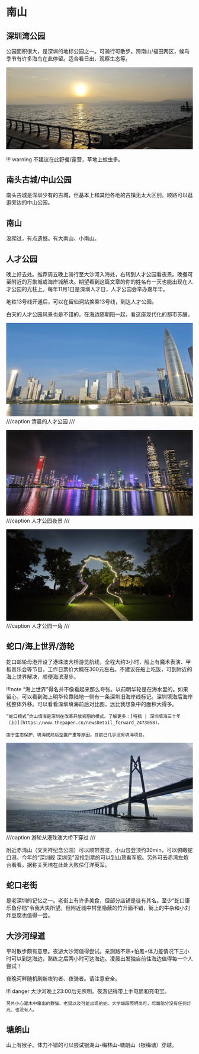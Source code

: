 
# 南山

## 深圳湾公园

公园面积很大，是深圳的地标公园之一。可骑行可散步。跨南山/福田两区，候鸟季节有许多海鸟在此停留。适合看日出、观察生态等。

![深圳湾日出](images/深圳湾日出.jpg)

!!! warning
    不建议在此野餐/露营，草地上蚊虫多。

## 南头古城/中山公园

南头古城是深圳少有的古城，但基本上和其他各地的古镇无太大区别。顺路可以逛逛旁边的中山公园。

## 南山

没爬过，有点遗憾。有大南山、小南山。

## 人才公园

晚上好去处。推荐周五晚上骑行至大沙河入海处，右转到人才公园看夜景。晚餐可至附近的万象城或海岸城解决。期望看到这篇文章的你的姓名有一天也能出现在人才公园的光柱上。每年11月1日是深圳人才日，人才公园会举办嘉年华。

地铁13号线开通后，可以在留仙洞站换乘13号线，到达人才公园。

白天的人才公园风景也是不错的。在海边随朝阳一起，看这座现代化的都市苏醒。

![清晨的人才公园](images/白天人才公园.jpg)
///caption
清晨的人才公园
///

![人才公园夜景](images/人才公园夜景.jpg)
///caption
人才公园夜景
///

![人才公园一角](images/人才公园一角.jpg)
///caption
人才公园一角
///
## 蛇口/海上世界/游轮

蛇口邮轮母港开设了港珠澳大桥游览航线，全程大约3小时，船上有魔术表演、甲板音乐会等节目，工作日票价大概在300元左右。不建议在船上吃饭，可到附近的海上世界解决，顺便海滨漫步。

!!!note
    “海上世界”得名并不像看起来那么夸张。以前明华轮是在海水里的。如果留心，可以看到海上明华轮靠陆地一侧有一条深圳旧海岸线标记。深圳填海后海岸线整体外移。可以看看深圳填海前后对比图，远比我想象中的面积大得多。

    “蛇口模式”炸山填海是深圳在改革开放初期的模式。了解更多：[特稿 | 深圳填海三十年（上）](https://www.thepaper.cn/newsDetail_forward_2473058)。

    由于生态保护、填海成陆后空置严重等原因。目前已几乎没有填海项目。

![alt text](images/港珠澳大桥.jpg)
///caption
游轮从港珠澳大桥下穿过
///

附近赤湾山（文天祥纪念公园）可以顺带游览，小山包登顶约30min，可以俯瞰蛇口港。今年的“深圳舰 深圳见”没抢到票的可以到山顶看军舰。另外可去赤湾左炮台看看，据称关天培在此处大败伶仃洋英军。

## 蛇口老街

是老深圳的记忆之一。老街上有许多美食，但部分店铺是徒有其名。至少“蛇口康乐鱼仔档”令我大失所望。但附近城中村里隐蔽的竹升面不错，街上的牛杂和小刘炸豆腐也值得一尝。

## 大沙河绿道

平时散步颇有意思。夜游大沙河值得尝试。亲测路不熟+怕黑+体力差情况下三小时可以到达海边，熟练之后两小时可达海边。凌晨出发独自前往海边值得每一个人尝试！

夜晚河畔随机刷新夜钓者、夜骑者。请注意安全。

!!! danger
    大沙河晚上23:00后无照明。夜游记得带上手电筒和充电宝。
    
    另外小心灌木中窜出的野猫、老鼠以及可能出现的蛇。大学城段照明尚可，后面部分没有任何灯光、也没有人。

## 塘朗山

山上有猴子。体力不错的可以尝试银湖山-梅林山-塘朗山（银梅塘）穿越。